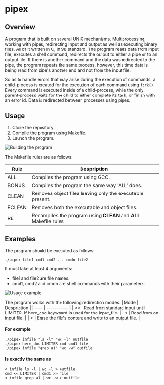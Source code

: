 # pipex

## Overview

A program that is built on several UNIX mechanisms. Multiprocessing, working with pipes, 
redirecting input and output as well as executing binary files. All of it written in C, in 98 standard.
The program reads data from input file, executes a shell command, redirects the output to either a pipe
or to an output file. If there is another command and the data was redirected to the pipe, the program repeats the same process,
however, this time data is being read from pipe's another end and not from the input file.

So as to handle errors that may arise during the execution of commands, a child-process is created for the execution of each command
using `fork()`. Every command is executed inside of a child-process, while the only parent-process waits for the child to either complete its task, 
or finish with an error id. Data is redirected between processes using pipes.

## Usage

1. Clone the repository.
2. Compile the program using Makefile.
3. Launch the program. 

![Building the program](https://user-images.githubusercontent.com/75085822/205517493-24891554-5562-458c-9277-e9037b7e5ae8.gif)

The Makefile rules are as follows:

| Rule | Despription |
| ---- | ----------- |
| ALL | Compiles the program using GCC. |
| BONUS | Compiles the program the same way 'ALL' does. |
| CLEAN | Removes object files leaving only the executable present. |
| FCLEAN | Removes both the executable and object files. |
| RE | Recompiles the program using **CLEAN** and **ALL** Makefile rules |

## Examples
The program should be executed as follows:
```
./pipex file1 cmd1 cmd2 ... cmdn file2
```
It must take at least 4 arguments:
- file1 and file2 are file names.
- cmd1, cmd2 and cmdn are shell commands with their parameters.

![Usage example](https://user-images.githubusercontent.com/75085822/205517787-65784090-5cdc-40f5-a2ff-78df1a94bc15.gif)

The program works with the following redirection modes.
| Mode | Despription |
| ---- | ----------- |
| << | Read from standard input until LIMITER. If here_doc keywoard is used for the input_file. |
| < | Read from an input file. |
| \> | Erase the file's content and write to an output file. |

#### For example
```
./pipex infile "ls -l" "wc -l" outfile
./pipex here_doc LIMITER cmd cmd1 file
./pipex infile "grep a1" "wc -w" outfile
```
#### Is exactly the same as 
```
< infile ls -l | wc -l > outfile
cmd << LIMITER | cmd1 >> file
< infile grep a1 | wc -w > outfile
```
